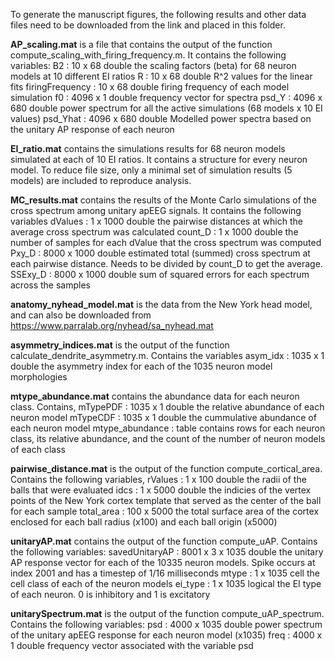 To generate the manuscript figures, the following results and other data files need to be downloaded from the link and placed in this folder.

**AP_scaling.mat** is a file that contains the output of the function compute_scaling_with_firing_frequency.m. It contains the following variables:
B2 : 10 x 68 double
    the scaling factors (beta) for 68 neuron models at 10 different EI ratios
R : 10 x 68 double
    R^2 values for the linear fits
firingFrequency : 10 x 68 double
    firing frequency of each model simulation
f0 : 4096 x 1 double
    frequency vector for spectra
psd_Y : 4096 x 680 double
    power spectrum for all the active simulations (68 models x 10 EI values)
psd_Yhat : 4096 x 680 double
    Modelled power spectra based on the unitary AP response of each neuron

**EI_ratio.mat** contains the simulations results for 68 neuron models simulated at each of 10 EI ratios. It contains a structure for every
neuron model. To reduce file size, only a minimal set of simulation results (5 models) are included to reproduce analysis.

**MC_results.mat** contains the results of the Monte Carlo simulations of the cross spectrum among unitary apEEG signals. It contains the following variables
dValues : 1 x 1000 double
    the pairwise distances at which the average cross spectrum was calculated
count_D : 1 x 1000 double
    the number of samples for each dValue that the cross spectrum was computed
Pxy_D : 8000 x 1000 double
    estimated total (summed) cross spectrum at each pairwise distance. Needs to be divided by count_D to get the average.
SSExy_D : 8000 x 1000 double
    sum of squared errors for each spectrum across the samples

**anatomy_nyhead_model.mat** is the data from the New York head model, and can also be downloaded from https://www.parralab.org/nyhead/sa_nyhead.mat

**asymmetry_indices.mat** is the output of the function calculate_dendrite_asymmetry.m. Contains the variables
asym_idx : 1035 x 1 double
    the asymmetry index for each of the 1035 neuron model morphologies

**mtype_abundance.mat** contains the abundance data for each neuron class. Contains,
mTypePDF : 1035 x 1 double
    the relative abundance of each neuron model
mTypeCDF : 1035 x 1 double
    the cummulative abundance of each neuron model
mtype_abundance : table
    contains rows for each neuron class, its relative abundance, and the count of the number of neuron models of each class

**pairwise_distance.mat** is the output of the function compute_cortical_area. Contains the following variables,
rValues : 1 x 100 double
    the radii of the balls that were evaluated
idcs : 1 x 5000 double
    the indicies of the vertex points of the New York cortex template that served as the center of the ball for each sample
total_area : 100 x 5000
    the total surface area of the cortex enclosed for each ball radius (x100) and each ball origin (x5000)

**unitaryAP.mat** contains the output of the function compute_uAP. Contains the following variables:
savedUnitaryAP : 8001 x 3 x 1035 double
    the unitary AP response vector for each of the 10335 neuron models. Spike occurs at index 2001 and has a timestep of 1/16 milliseconds
mtype : 1 x 1035 cell
    the cell class of each of the neuron models
ei_type : 1 x 1035 logical
    the EI type of each neuron. 0 is inhibitory and 1 is excitatory

**unitarySpectrum.mat** is the output of the function compute_uAP_spectrum. Contains the following variables:
psd : 4000 x 1035 double
    power spectrum of the unitary apEEG response for each neuron model (x1035)
freq : 4000 x 1 double
    frequency vector associated with the variable psd

